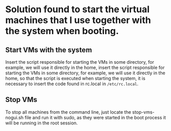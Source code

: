 # Solution found to start the virtual machines that I use together with the system when booting.

## Start VMs with the system
Insert the script responsible for starting the VMs in some directory, for example, we will use it directly in the home, insert the script responsible for starting the VMs in some directory, for example, we will use it directly in the home, so that the script is executed when starting the system, it is necessary to insert the code found in rc.local in ```/etc/rc.local```.

## Stop VMs
To stop all machines from the command line, just locate the stop-vms-nogui.sh file and run it with sudo, as they were started in the boot process it will be running in the root session.
